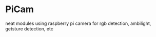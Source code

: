 # PiCam
neat modules using raspberry pi camera for rgb detection, ambilight, getsture detection, etc
